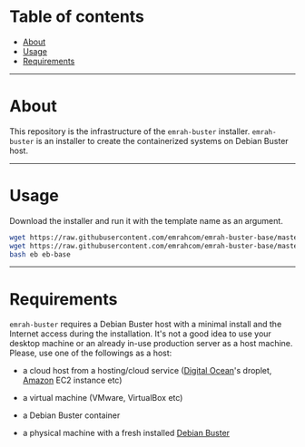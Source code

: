 Table of contents
=================

- [About](#about)
- [Usage](#usage)
- [Requirements](#requirements)

---

About
=====

This repository is the infrastructure of the `emrah-buster` installer.
`emrah-buster` is an installer to create the containerized systems on
Debian Buster host.

---

Usage
=====

Download the installer and run it with the template name as an argument.

```bash
wget https://raw.githubusercontent.com/emrahcom/emrah-buster-base/master/installer/eb
wget https://raw.githubusercontent.com/emrahcom/emrah-buster-base/master/installer/eb-base.conf
bash eb eb-base
```

---

Requirements
============

`emrah-buster` requires a Debian Buster host with a minimal install and the
Internet access during the installation. It's not a good idea to use your
desktop machine or an already in-use production server as a host machine.
Please, use one of the followings as a host:

-  a cloud host from a hosting/cloud service
   ([Digital Ocean](https://www.digitalocean.com/?refcode=92b0165840d8)'s
   droplet, [Amazon](https://console.aws.amazon.com) EC2 instance etc)

-  a virtual machine (VMware, VirtualBox etc)

-  a Debian Buster container

-  a physical machine with a fresh installed
   [Debian Buster](https://www.debian.org/distrib/netinst)
